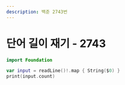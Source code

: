 ```yaml
---
description: 백준 2743번
---
```


# 단어 길이 재기 - 2743

```swift
import Foundation

var input = readLine()!.map { String($0) }
print(input.count)

```
